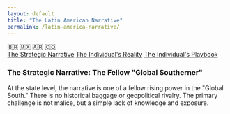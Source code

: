 ```yaml
---
layout: default
title: "The Latin American Narrative"
permalink: /latin-america-narrative/
---
```


<div class="flag-container">
  <span title="Brazil" role="img" aria-label="Brazil Flag">🇧🇷</span>
  <span title="Mexico" role="img" aria-label="Mexico Flag">🇲🇽</span>
  <span title="Argentina" role="img" aria-label="Argentina Flag">🇦🇷</span>
  <span title="Colombia" role="img" aria-label="Colombia Flag">🇨🇴</span>
</div>

<div class="master-detail-container">
  <div class="master-pane">
    <a href="#strategic" class="master-link active">The Strategic Narrative</a>
    <a href="#reality" class="master-link">The Individual's Reality</a>
    <a href="#playbook" class="master-link">The Individual's Playbook</a>
  </div>
  <div class="detail-pane">
    <div id="strategic" class="detail-content">
      <h3>The Strategic Narrative: The Fellow "Global Southerner"</h3>
      <p>At the state level, the narrative is one of a fellow rising power in the "Global South." There is no historical baggage or geopolitical rivalry. The primary challenge is not malice, but a simple lack of knowledge and exposure.</p>
    </div>
    <div id="reality" class="detail-content" style="display:none;">
      <h3>The Individual's Reality: The "Exotic Unknown"</h3>
      <p>The on-the-ground experience for an Indian in Latin America is likely to be one of curiosity, but it will be based on a very thin and often stereotypical understanding of India.</p>
      <ul>
        <li><strong>A Blank Slate:</strong> Most people will have very little knowledge of modern India. Their perceptions are almost entirely imported from US media.</li>
        <li><strong>The "Exotic" Frame:</strong> You will likely be seen as exotic and interesting. Their understanding of India will be a mix of yoga/spirituality, Bollywood, and Gandhi.</li>
        <li><strong>Absence of Malice:</strong> Crucially, you are highly unlikely to encounter the condescension of Europe or the social prejudice of East Asia. The stereotypes are born of ignorance, not a sense of superiority.</li>
      </ul>
    </div>
    <div id="playbook" class="detail-content" style="display:none;">
      <h3>The Individual's Playbook</h3>
      <ol>
        <li><strong>You Are the First Chapter:</strong> In many interactions, you will be the first and only "chapter" about modern India that a person has ever read. This is a unique opportunity and a responsibility.</li>
        <li><strong>Embrace the Curiosity:</strong> Use their curiosity as an opening. Be prepared to be an ambassador for the reality of modern India—a high-tech, dynamic, and complex nation that is far more than the stereotypes.</li>
        <li><strong>Focus on Shared "Global South" Experiences:</strong> The most powerful way to build rapport is to frame the conversation around shared experiences: the challenges of post-colonial nation-building, the fight for a multipolar world, and the pride of a rising nation.</li>
        <li><strong>Be Patient:</strong> Do not be frustrated by the lack of knowledge. See it for what it is: a blank slate on which you have the power to write a positive and accurate first impression.</li>
      </ol>
    </div>
  </div>
</div>

<script>
  const links = document.querySelectorAll('.master-link');
  const contents = document.querySelectorAll('.detail-content');

  links.forEach(link => {
    link.addEventListener('click', function(e) {
      e.preventDefault();
      const targetId = this.getAttribute('href').substring(1);

      links.forEach(l => l.classList.remove('active'));
      this.classList.add('active');

      contents.forEach(content => {
        if (content.id === targetId) {
          content.style.display = 'block';
        } else {
          content.style.display = 'none';
        }
      });
    });
  });
</script>